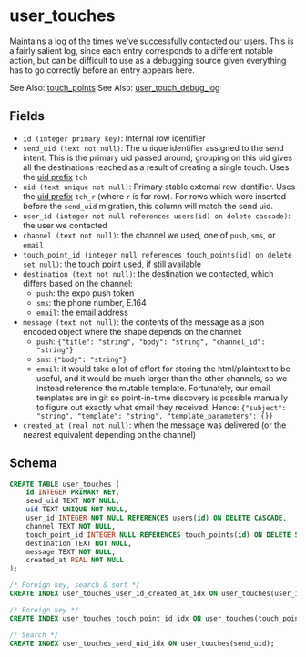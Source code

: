 # user_touches

Maintains a log of the times we've successfully contacted our users. This is a
fairly salient log, since each entry corresponds to a different notable action,
but can be difficult to use as a debugging source given everything has to go
correctly before an entry appears here.

See Also: [touch_points](./touch_points.md)
See Also: [user_touch_debug_log](./logs/user_touch_debug_log.md)

## Fields

- `id (integer primary key)`: Internal row identifier
- `send_uid (text not null)`: The unique identifier assigned to the
  send intent. This is the primary uid passed around; grouping on this uid
  gives all the destinations reached as a result of creating a single touch.
  Uses the [uid prefix](../uid_prefixes.md) `tch`
- `uid (text unique not null)`: Primary stable external row identifier. Uses
  the [uid prefix](../uid_prefixes.md) `tch_r` (where `r` is for row). For rows
  which were inserted before the `send_uid` migration, this column will match
  the send uid.
- `user_id (integer not null references users(id) on delete cascade)`: the user
  we contacted
- `channel (text not null)`: the channel we used, one of `push`, `sms`, or `email`
- `touch_point_id (integer null references touch_points(id) on delete set null)`:
  the touch point used, if still available
- `destination (text not null)`: the destination we contacted, which differs based
  on the channel:
  - `push`: the expo push token
  - `sms`: the phone number, E.164
  - `email`: the email address
- `message (text not null)`: the contents of the message as a json encoded object
  where the shape depends on the channel:
  - `push`: `{"title": "string", "body": "string", "channel_id": "string"}`
  - `sms`: `{"body": "string"}`
  - `email`: it would take a lot of effort for storing the html/plaintext to be
    useful, and it would be much larger than the other channels, so we instead
    reference the mutable template. Fortunately, our email templates are in git
    so point-in-time discovery is possible manually to figure out exactly what
    email they received.
    Hence: `{"subject": "string", "template": "string", "template_parameters": {}}`
- `created_at (real not null)`: when the message was delivered (or the nearest
  equivalent depending on the channel)

## Schema

```sql
CREATE TABLE user_touches (
    id INTEGER PRIMARY KEY,
    send_uid TEXT NOT NULL,
    uid TEXT UNIQUE NOT NULL,
    user_id INTEGER NOT NULL REFERENCES users(id) ON DELETE CASCADE,
    channel TEXT NOT NULL,
    touch_point_id INTEGER NULL REFERENCES touch_points(id) ON DELETE SET NULL,
    destination TEXT NOT NULL,
    message TEXT NOT NULL,
    created_at REAL NOT NULL
);

/* Foreign key, search & sort */
CREATE INDEX user_touches_user_id_created_at_idx ON user_touches(user_id, created_at);

/* Foreign key */
CREATE INDEX user_touches_touch_point_id_idx ON user_touches(touch_point_id);

/* Search */
CREATE INDEX user_touches_send_uid_idx ON user_touches(send_uid);
```

